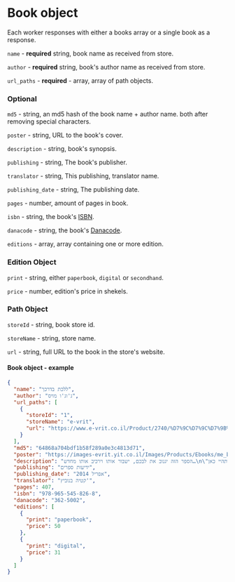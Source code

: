 # Book object

Each worker responses with either a books array or a single book as a response.

`name` - **required** string, book name as received from store.

`author` - **required** string, book's author name as received from store.

`url_paths` - **required** - array, array of path objects.

### Optional

`md5` - string, an md5 hash of the book name + author name. both after removing special characters.

`poster` - string, URL to the book's cover.

`description` - string, book's synopsis.

`publishing` - string, The book's publisher.

`translator` - string, This publishing, translator name.

`publishing_date` - string, The publishing date.

`pages` - number, amount of pages in book.

`isbn` - string, the book's [ISBN](https://en.wikipedia.org/wiki/International_Standard_Book_Number).

`danacode` - string, the book's [Danacode](http://www.danacode.co.il/).

`editions` - array, array containing one or more edition.

### Edition Object

`print` - string, either `paperbook`, `digital` or `secondhand`.

`price` - number, edition's price in shekels.

### Path Object

`storeId` - string, book store id.

`storeName` - string, store name.

`url` - string, full URL to the book in the store's website.

#### Book object - example

```JSON
{
  "name": "ללכת בדרכך",
  "author": "ג'וג'ו מויס",
  "url_paths": [
    {
      "storeId": "1",
      "storeName": "e-vrit",
      "url": "https://www.e-vrit.co.il/Product/2740/%D7%9C%D7%9C%D7%9B%D7%AA_%D7%91%D7%93%D7%A8%D7%9B%D7%9A"
    }
  ],
  "md5": "64868a704bdf1b58f289a0e3c4813d71",
  "poster": "https://images-evrit.yit.co.il/Images/Products/Ebooks/me_before_you_master.jpg",
  "description": "הספר הזה יגנוב את לבכם, ישבור אותו וירכיב אותו מחדש…\n\"ואם הייתי אומר לך שאני לא רוצה שתהיי כאן?\"\n\"אתה לא המעסיק שלי. אמא שלך המעסיקה שלי. ועד שהיא לא תגיד לי...",
  "publishing": "ידיעות ספרים",
  "publishing_date": "אפריל 2014",
  "translator": "קטיה בנוביץ'",
  "pages": 407,
  "isbn": "978-965-545-826-8",
  "danacode": "362-5002",
  "editions": [
    {
      "print": "paperbook",
      "price": 50
    },
    {
      "print": "digital",
      "price": 31
    }
  ]
}
```
